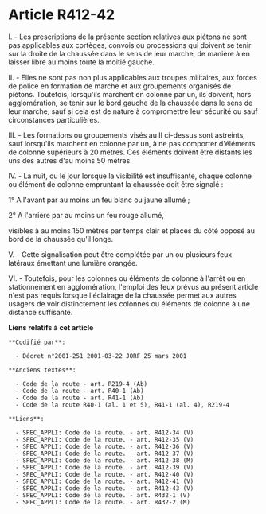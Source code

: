 # Article R412-42

I. - Les prescriptions de la présente section relatives aux piétons ne sont pas applicables aux cortèges, convois ou
processions qui doivent se tenir sur la droite de la chaussée dans le sens de leur marche, de manière à en laisser libre au
moins toute la moitié gauche.

II. - Elles ne sont pas non plus applicables aux troupes militaires, aux forces de police en formation de marche et aux
groupements organisés de piétons. Toutefois, lorsqu'ils marchent en colonne par un, ils doivent, hors agglomération, se tenir
sur le bord gauche de la chaussée dans le sens de leur marche, sauf si cela est de nature à compromettre leur sécurité ou
sauf circonstances particulières.

III. - Les formations ou groupements visés au II ci-dessus sont astreints, sauf lorsqu'ils marchent en colonne par un, à ne
pas comporter d'éléments de colonne supérieurs à 20 mètres. Ces éléments doivent être distants les uns des autres d'au moins
50 mètres.

IV. - La nuit, ou le jour lorsque la visibilité est insuffisante, chaque colonne ou élément de colonne empruntant la chaussée
doit être signalé :

1° A l'avant par au moins un feu blanc ou jaune allumé ;

2° A l'arrière par au moins un feu rouge allumé,

visibles à au moins 150 mètres par temps clair et placés du côté opposé au bord de la chaussée qu'il longe.

V. - Cette signalisation peut être complétée par un ou plusieurs feux latéraux émettant une lumière orangée.

VI. - Toutefois, pour les colonnes ou éléments de colonne à l'arrêt ou en stationnement en agglomération, l'emploi des feux
prévus au présent article n'est pas requis lorsque l'éclairage de la chaussée permet aux autres usagers de voir distinctement
les colonnes ou éléments de colonne à une distance suffisante.

**Liens relatifs à cet article**

	**Codifié par**:

	  - Décret n°2001-251 2001-03-22 JORF 25 mars 2001

	**Anciens textes**:

	  - Code de la route - art. R219-4 (Ab)
	  - Code de la route - art. R40-1 (Ab)
	  - Code de la route - art. R41-1 (Ab)
	  - Code de la route R40-1 (al. 1 et 5), R41-1 (al. 4), R219-4

	**Liens**:

	  - SPEC_APPLI: Code de la route. - art. R412-34 (V)
	  - SPEC_APPLI: Code de la route. - art. R412-35 (V)
	  - SPEC_APPLI: Code de la route. - art. R412-36 (V)
	  - SPEC_APPLI: Code de la route. - art. R412-37 (V)
	  - SPEC_APPLI: Code de la route. - art. R412-38 (M)
	  - SPEC_APPLI: Code de la route. - art. R412-39 (V)
	  - SPEC_APPLI: Code de la route. - art. R412-40 (V)
	  - SPEC_APPLI: Code de la route. - art. R412-41 (V)
	  - SPEC_APPLI: Code de la route. - art. R412-43 (V)
	  - SPEC_APPLI: Code de la route. - art. R432-1 (V)
	  - SPEC_APPLI: Code de la route. - art. R432-2 (M)
